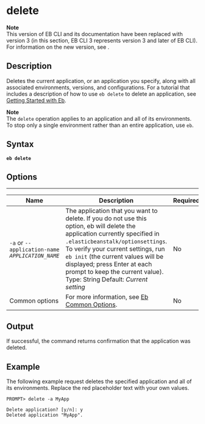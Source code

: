 # delete<a name="delete"></a>

**Note**  
 This version of EB CLI and its documentation have been replaced with version 3 \(in this section, EB CLI 3 represents version 3 and later of EB CLI\)\. For information on the new version, see \. 

## Description<a name="deletedescription"></a>

Deletes the current application, or an application you specify, along with all associated environments, versions, and configurations\. For a tutorial that includes a description of how to use `eb delete` to delete an application, see [Getting Started with Eb](command-reference-get-started.md)\.

**Note**  
The `delete` operation applies to an application and all of its environments\. To stop only a single environment rather than an entire application, use ` eb `\.

## Syntax<a name="deletesyntax"></a>

 **`eb delete`** 

## Options<a name="deleteoptions"></a>


****  

|  **Name**  |  **Description**  |  **Required**  | 
| --- | --- | --- | 
|  `-a` or `--application-name` *`APPLICATION_NAME`*   |  The application that you want to delete\. If you do not use this option, eb will delete the application currently specified in `.elasticbeanstalk/optionsettings`\. To verify your current settings, run `eb init` \(the current values will be displayed; press Enter at each prompt to keep the current value\)\. Type: String Default: *Current setting*  |  No  | 
|  Common options  |  For more information, see [Eb Common Options](eb-cmd-options.md)\.  |  No  | 

## Output<a name="deleteoutput"></a>

If successful, the command returns confirmation that the application was deleted\.

## Example<a name="deleteexample"></a>

The following example request deletes the specified application and all of its environments\. Replace the red placeholder text with your own values\.

```
PROMPT> delete -a MyApp

Delete application? [y/n]: y
Deleted application "MyApp".
```